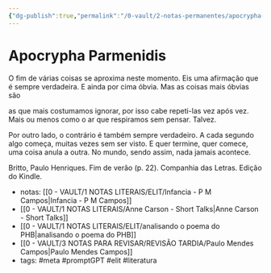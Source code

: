 ```yaml
---
{"dg-publish":true,"permalink":"/0-vault/2-notas-permanentes/apocrypha-parmenidis/","tags":["meta","promptGPT","elit","literatura"],"dgHomeLink":true,"dgShowLocalGraph":true,"dgShowFileTree":true,"dgEnableSearch":true}
---
```


# Apocrypha Parmenidis 

O fim de várias coisas se aproxima neste 
momento. Eis uma afirmação 
que é sempre verdadeira. E ainda por cima 
óbvia. Mas as coisas mais óbvias são

as que mais costumamos ignorar, 
por isso cabe repeti-las vez 
após vez. Mais ou menos como o ar 
que respiramos sem pensar. Talvez. 

Por outro lado, o contrário é também 
sempre verdadeiro. A cada segundo 
algo começa, muitas vezes sem 
ser visto. E quer termine, quer comece, 
uma coisa anula a outra. No mundo, 
sendo assim, nada jamais acontece.

Britto, Paulo Henriques. Fim de verão (p. 22). Companhia das Letras. Edição do Kindle. 

- notas: [[0 - VAULT/1 NOTAS LITERAIS/ELIT/Infancia - P M Campos\|Infancia - P M Campos]]
- [[0 - VAULT/1 NOTAS LITERAIS/Anne Carson - Short Talks\|Anne Carson - Short Talks]]
- [[0 - VAULT/1 NOTAS LITERAIS/ELIT/analisando o poema do PHB\|analisando o poema do PHB]]
- [[0 - VAULT/3 NOTAS PARA REVISAR/REVISÃO TARDIA/Paulo Mendes Campos\|Paulo Mendes Campos]]
- tags: #meta #promptGPT #elit #literatura 